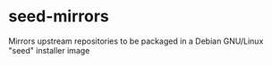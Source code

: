 # seed-mirrors
Mirrors upstream repositories to be packaged in a Debian GNU/Linux "seed" installer image
